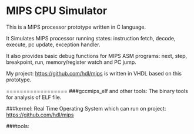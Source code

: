 MIPS CPU Simulator
==================

This is a MIPS processor prototype written in C language.

It Simulates MIPS processor running states: instruction fetch, decode, execute, pc update, exception handler.

It also provides basic debug functions for MIPS ASM programs: next, step, breakpoint, run, memory/register watch and PC jump.

My project: https://github.com/hdl/mips is written in VHDL based on this prototype.

==================
###gccmips_elf and other tools: 
The binary tools for analysis of ELF file. 

###kernel:
Real Time Operating System which can run on project: https://github.com/hdl/mips

###tools:

